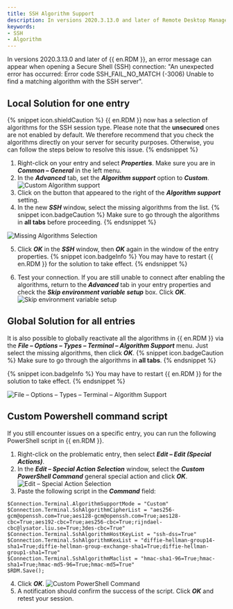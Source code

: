 ```yaml
---
title: SSH Algorithm Support
description: In versions 2020.3.13.0 and later of Remote Desktop Manager, an error message can appear when opening a Secure Shell (SSH) connection.
keywords:
- SSH
- Algorithm
---
```

In versions 2020.3.13.0 and later of {{ en.RDM }}, an error message can appear when opening a Secure Shell (SSH) connection: "An unexpected error has occurred: Error code SSH_FAIL_NO_MATCH (-3006) Unable to find a matching algorithm with the SSH server". 
## Local Solution for one entry 
{% snippet icon.shieldCaution %} 
{{ en.RDM }} now has a selection of algorithms for the SSH session type. Please note that the **unsecured** ones are not enabled by default. We therefore recommend that you check the algorithms directly on your server for security purposes. Otherwise, you can follow the steps below to resolve this issue. 
{% endsnippet %}
 
1. Right-click on your entry and select ***Properties***. Make sure you are in ***Common – General*** in the left menu. 
1. In the ***Advanced*** tab, set the ***Algorithm support*** option to ***Custom***. 
![Custom Algorithm support](https://webdevolutions.azureedge.net/docs/en/kb/KB4653.png) 
1. Click on the button that appeared to the right of the ***Algorithm support*** setting. 
1. In the new ***SSH*** window, select the missing algorithms from the list. 
{% snippet icon.badgeCaution %} 
Make sure to go through the algorithms in **all tabs** before proceeding. 
{% endsnippet %}
 
![Missing Algorithms Selection](https://webdevolutions.azureedge.net/docs/en/kb/KB2074.png) 

5. Click ***OK*** in the ***SSH*** window, then ***OK*** again in the window of the entry properties. 
{% snippet icon.badgeInfo %} 
You may have to restart {{ en.RDM }} for the solution to take effect. 
{% endsnippet %}
 
6. Test your connection. If you are still unable to connect after enabling the algorithms, return to the ***Advanced*** tab in your entry properties and check the ***Skip environment variable setup*** box. Click ***OK***. 
![Skip environment variable setup](https://webdevolutions.azureedge.net/docs/en/kb/KB4702.png) 
## Global Solution for all entries 
It is also possible to globally reactivate all the algorithms in {{ en.RDM }} via the ***File – Options – Types – Terminal – Algorithm Support*** menu. Just select the missing algorithms, then click ***OK***. 
{% snippet icon.badgeCaution %} 
Make sure to go through the algorithms in **all tabs**. 
{% endsnippet %}
 
{% snippet icon.badgeInfo %} 
You may have to restart {{ en.RDM }} for the solution to take effect. 
{% endsnippet %}
 
![File – Options – Types – Terminal – Algorithm Support](https://webdevolutions.azureedge.net/docs/en/kb/KB4654.png) 
## Custom Powershell command script 
If you still encounter issues on a specific entry, you can run the following PowerShell script in {{ en.RDM }}. 
1. Right-click on the problematic entry, then select ***Edit – Edit (Special Actions)***. 
1. In the ***Edit – Special Action Selection*** window, select the ***Custom PowerShell Command*** general special action and click ***OK***. 
![Edit – Special Action Selection](https://webdevolutions.azureedge.net/docs/en/kb/KB2131.png) 
1. Paste the following script in the ***Command*** field: 
```
$Connection.Terminal.AlgorithmSupportMode = "Custom"   
$Connection.Terminal.SshAlgorithmCipherList = "aes256-gcm@openssh.com=True;aes128-gcm@openssh.com=True;aes128-cbc=True;aes192-cbc=True;aes256-cbc=True;rijndael-cbc@lysator.liu.se=True;3des-cbc=True" 
$Connection.Terminal.SshAlgorithmHostKeyList = "ssh-dss=True" 
$Connection.Terminal.SshAlgorithmKexList = "diffie-hellman-group14-sha1=True;diffie-hellman-group-exchange-sha1=True;diffie-hellman-group1-sha1=True" 
$Connection.Terminal.SshAlgorithmMaclist = "hmac-sha1-96=True;hmac-sha1=True;hmac-md5-96=True;hmac-md5=True" 
$RDM.Save(); 
```
4. Click ***OK***. 
![Custom PowerShell Command](https://webdevolutions.azureedge.net/docs/en/kb/KB4758.png) 
1. A notification should confirm the success of the script. Click ***OK*** and retest your session. 

